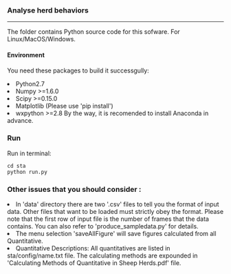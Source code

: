 ### Analyse herd behaviors
---
The folder contains Python source code for this sofware. For Linux/MacOS/Windows.

#### Environment
You need these packages to build it successgully:
    <li> Python2.7
    <li> Numpy >=1.6.0
    <li> Scipy >=0.15.0
    <li> Matplotlib (Please use 'pip install')
    <li> wxpython >=2.8
By the way, it is recomended to install Anaconda in advance.

### Run
Run in terminal:

```
cd sta
python run.py
```

### Other issues that you should consider :
<li> In 'data' directory there are two '.csv' files to tell you the format of input data. Other files that want
to be loaded must strictly obey the format. Please note that the first row of input file is the number of frames
that the data contains.
You can also refer to 'produce_sampledata.py' for details.

<li> The menu selection 'saveAllFigure' will save figures calculated from all Quantitative. 
<li> Quantitative Descriptions:
    <item>All quantitatives are listed in sta/config/name.txt file.
    <item>The calculating methods are expounded in 'Calculating Methods of Quantitative in Sheep Herds.pdf' file.
